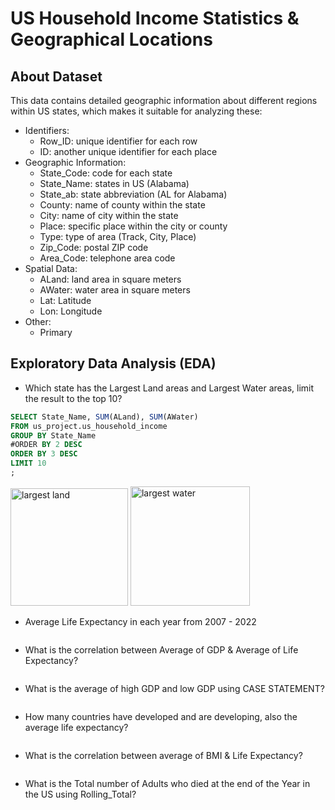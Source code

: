 # US Household Income Statistics & Geographical Locations

## About Dataset
This data contains detailed geographic information about different regions within US states, which makes it suitable for analyzing these:
- Identifiers:
  -  Row_ID: unique identifier for each row
  -  ID: another unique identifier for each place
- Geographic Information:
  - State_Code: code for each state
  - State_Name: states in US (Alabama)
  - State_ab: state abbreviation (AL for Alabama)
  - County: name of county within the state
  - City: name of city within the state
  - Place: specific place within the city or county 
  - Type: type of area (Track, City, Place)
  - Zip_Code: postal ZIP code
  - Area_Code: telephone area code
- Spatial Data:
  - ALand: land area in square meters
  - AWater: water area in square meters
  - Lat: Latitude
  - Lon: Longitude
- Other:
  - Primary
## Exploratory Data Analysis (EDA)
- Which state has the Largest Land areas and Largest Water areas, limit the result to the top 10?
```sql
SELECT State_Name, SUM(ALand), SUM(AWater)
FROM us_project.us_household_income
GROUP BY State_Name
#ORDER BY 2 DESC
ORDER BY 3 DESC
LIMIT 10
;
```
<img width="188" alt="largest land" src="https://github.com/user-attachments/assets/5c5ed352-3610-4e68-9a0b-120bc4890bdf">
<img width="191" alt="largest water" src="https://github.com/user-attachments/assets/23e47b3e-d73b-4bda-8ee6-d23dc61e485d">


- Average Life Expectancy in each year from 2007 - 2022
```sql

```

- What is the correlation between Average of GDP & Average of Life Expectancy?
```sql

```


- What is the average of high GDP and low GDP using CASE STATEMENT?
```sql

```

- How many countries have developed and are developing, also the average life expectancy?
```sql

```

- What is the correlation between average of BMI & Life Expectancy?
```sql

```

- What is the Total number of Adults who died at the end of the Year in the US using Rolling_Total?
```sql

```
